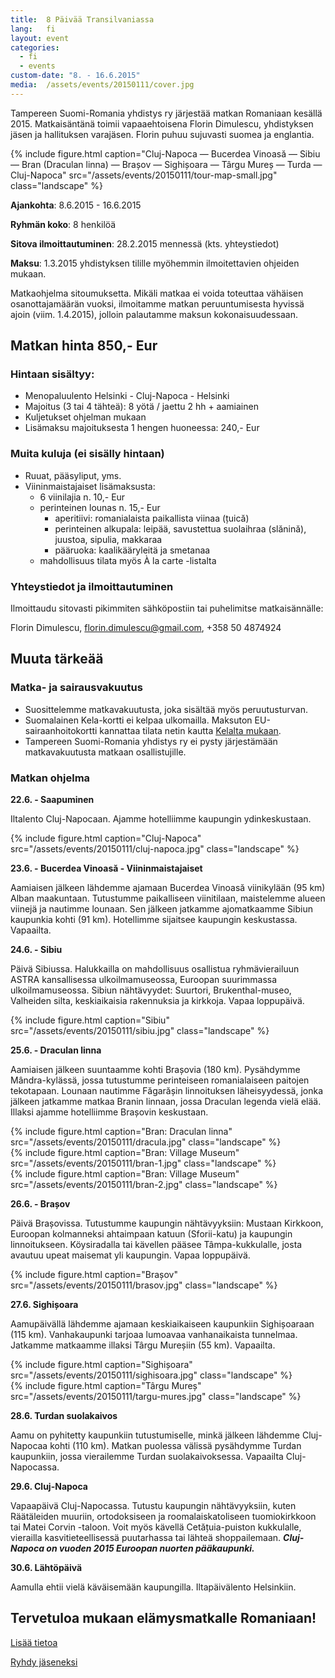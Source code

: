```yaml
---
title:  8 Päivää Transilvaniassa
lang:   fi
layout: event
categories:
  - fi
  - events
custom-date: "8. - 16.6.2015"
media:  /assets/events/20150111/cover.jpg
---
```


Tampereen Suomi-Romania yhdistys ry järjestää matkan Romaniaan kesällä 2015. Matkaisäntänä toimii vapaaehtoisena Florin Dimulescu, yhdistyksen jäsen ja hallituksen varajäsen. Florin puhuu sujuvasti suomea ja englantia.

<div class="row">
  <div class="col-md-2">
  </div>
  <div class="col-md-8">
    {% include figure.html caption="Cluj-Napoca — Bucerdea Vinoasă — Sibiu — Bran (Draculan linna) — Brașov — Sighișoara — Târgu Mureș — Turda — Cluj-Napoca" src="/assets/events/20150111/tour-map-small.jpg" class="landscape" %}
  </div>
</div>

__Ajankohta__: 8.6.2015 - 16.6.2015

__Ryhmän koko__: 8 henkilöä

__Sitova ilmoittautuminen__: 28.2.2015 mennessä (kts. yhteystiedot)

__Maksu__: 1.3.2015 yhdistyksen tilille myöhemmin ilmoitettavien ohjeiden mukaan.

Matkaohjelma sitoumuksetta. Mikäli matkaa ei voida toteuttaa vähäisen osanottajamäärän vuoksi, ilmoitamme matkan peruuntumisesta hyvissä ajoin (viim. 1.4.2015), jolloin palautamme maksun kokonaisuudessaan.

## Matkan hinta 850,- Eur

### Hintaan sisältyy:

* Menopaluulento Helsinki - Cluj-Napoca - Helsinki
* Majoitus (3 tai 4 tähteä): 8 yötä / jaettu 2 hh + aamiainen
* Kuljetukset ohjelman mukaan
* Lisämaksu majoituksesta 1 hengen huoneessa: 240,- Eur

### Muita kuluja (ei sisälly hintaan)

* Ruuat, pääsyliput, yms.
* Viininmaistajaiset lisämaksusta:
  * 6 viinilajia n. 10,- Eur
  * perinteinen lounas n. 15,- Eur
    * aperitiivi: romanialaista paikallista viinaa (țuică)
    * perinteinen alkupala: leipää, savustettua suolaihraa (slănină), juustoa, sipulia, makkaraa
    * pääruoka: kaalikääryleitä ja smetanaa
  * mahdollisuus tilata myös À la carte -listalta
  
### Yhteystiedot ja ilmoittautuminen

Ilmoittaudu sitovasti pikimmiten sähköpostiin tai puhelimitse matkaisännälle:

Florin Dimulescu, [florin.dimulescu@gmail.com](mailto:florin.dimulescu@gmail.com), +358 50 4874924

## Muuta tärkeää

### Matka- ja sairausvakuutus

* Suosittelemme matkavakuutusta, joka sisältää myös peruutusturvan.
* Suomalainen Kela-kortti ei kelpaa ulkomailla. Maksuton EU-sairaanhoitokortti kannattaa tilata netin kautta [Kelalta mukaan](http://www.kela.fi/eurooppalainensairaanhoitokortti_nain-haet).
* Tampereen Suomi-Romania yhdistys ry ei pysty järjestämään matkavakuutusta matkaan osallistujille.

### Matkan ohjelma

__22.6. - Saapuminen__

Iltalento Cluj-Napocaan. Ajamme hotelliimme kaupungin ydinkeskustaan.

<div class="row">
  <div class="col-md-2">
  </div>
  <div class="col-md-8">
    {% include figure.html caption="Cluj-Napoca" src="/assets/events/20150111/cluj-napoca.jpg" class="landscape" %}
  </div>
</div>

__23.6. - Bucerdea Vinoasă - Viininmaistajaiset__

Aamiaisen jälkeen lähdemme ajamaan Bucerdea Vinoasă viinikylään (95 km) Alban maakuntaan. Tutustumme paikalliseen viinitilaan, maistelemme alueen viinejä ja nautimme lounaan. Sen jälkeen jatkamme ajomatkaamme Sibiun kaupunkia kohti (91 km). Hotellimme sijaitsee kaupungin keskustassa. Vapaailta.

__24.6. - Sibiu__

Päivä Sibiussa. Halukkailla on mahdollisuus osallistua ryhmävierailuun ASTRA kansallisessa ulkoilmamuseossa, Euroopan suurimmassa ulkoilmamuseossa. Sibiun nähtävyydet: Suurtori, Brukenthal-museo, Valheiden silta, keskiaikaisia rakennuksia ja kirkkoja. Vapaa loppupäivä.

<div class="row">
  <div class="col-md-2">
  </div>
  <div class="col-md-8">
    {% include figure.html caption="Sibiu" src="/assets/events/20150111/sibiu.jpg" class="landscape" %}
  </div>
</div>

__25.6. - Draculan linna__

Aamiaisen jälkeen suuntaamme kohti Brașovia (180 km). Pysähdymme Mândra-kylässä, jossa tutustumme perinteiseen romanialaiseen paitojen tekotapaan. Lounaan nautimme Făgarășin linnoituksen läheisyydessä, jonka jälkeen jatkamme matkaa Branin linnaan, jossa Draculan legenda vielä elää. Illaksi ajamme hotelliimme Brașovin keskustaan.

<div class="row">
  <div class="col-md-3"></div>
  <div class="col-md-6">
  {% include figure.html caption="Bran: Draculan linna" src="/assets/events/20150111/dracula.jpg" class="landscape" %}
  </div>
  <div class="col-md-6">
  {% include figure.html caption="Bran: Village Museum" src="/assets/events/20150111/bran-1.jpg" class="landscape" %}
  </div>
  <div class="col-md-6">
    {% include figure.html caption="Bran: Village Museum" src="/assets/events/20150111/bran-2.jpg" class="landscape" %}
  </div>
</div>

__26.6. - Brașov__

Päivä Brașovissa. Tutustumme kaupungin nähtävyyksiin: Mustaan Kirkkoon, Euroopan kolmanneksi ahtaimpaan katuun (Sforii-katu) ja kaupungin linnoitukseen. Köysiradalla tai kävellen pääsee Tâmpa-kukkulalle, josta avautuu upeat maisemat yli kaupungin. Vapaa loppupäivä.

<div class="row">
  <div class="col-md-2">
  </div>
  <div class="col-md-8">
    {% include figure.html caption="Brașov" src="/assets/events/20150111/brasov.jpg" class="landscape" %}
  </div>
</div>

__27.6. Sighișoara__

Aamupäivällä lähdemme ajamaan keskiaikaiseen kaupunkiin Sighișoaraan (115 km). Vanhakaupunki tarjoaa lumoavaa vanhanaikaista tunnelmaa. Jatkamme matkaamme illaksi Târgu Mureșiin (55 km). Vapaailta.

<div class="row">
  <div class="col-md-6">
    {% include figure.html caption="Sighișoara" src="/assets/events/20150111/sighisoara.jpg" class="landscape" %}
  </div>
  <div class="col-md-6">
    {% include figure.html caption="Târgu Mureș" src="/assets/events/20150111/targu-mures.jpg" class="landscape" %}
  </div>
</div>

__28.6. Turdan suolakaivos__

Aamu on pyhitetty kaupunkiin tutustumiselle, minkä jälkeen lähdemme Cluj-Napocaa kohti (110 km). Matkan puolessa välissä pysähdymme Turdan kaupunkiin, jossa vierailemme Turdan suolakaivoksessa. Vapaailta Cluj-Napocassa.

__29.6. Cluj-Napoca__

Vapaapäivä Cluj-Napocassa. Tutustu kaupungin nähtävyyksiin, kuten Räätäleiden muuriin, ortodoksiseen ja roomalaiskatoliseen tuomiokirkkoon tai Matei Corvin -taloon. Voit myös kävellä Cetățuia-puiston kukkulalle, vierailla kasvitieteellisessä puutarhassa tai lähteä shoppailemaan. ___Cluj-Napoca on vuoden 2015 Euroopan nuorten pääkaupunki.___

__30.6. Lähtöpäivä__

Aamulla ehtii vielä käväisemään kaupungilla. Iltapäivälento Helsinkiin.

<h2 class="text-center">Tervetuloa mukaan elämysmatkalle Romaniaan!</h2>

[Lisää tietoa](http://visit-transylvania.net)

[Ryhdy jäseneksi](http://www.suomi-romania.fi/fi/#join)

